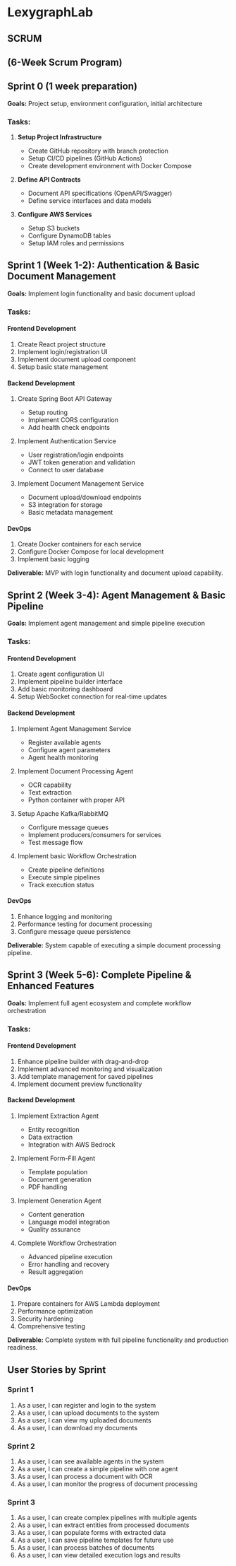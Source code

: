 # LexygraphLab
 
## SCRUM

## (6-Week Scrum Program)


## Sprint 0 (1 week preparation)
**Goals:** Project setup, environment configuration, initial architecture

### Tasks:
1. **Setup Project Infrastructure**
   - Create GitHub repository with branch protection
   - Setup CI/CD pipelines (GitHub Actions)
   - Create development environment with Docker Compose

2. **Define API Contracts**
   - Document API specifications (OpenAPI/Swagger)
   - Define service interfaces and data models

3. **Configure AWS Services**
   - Setup S3 buckets
   - Configure DynamoDB tables
   - Setup IAM roles and permissions

## Sprint 1 (Week 1-2): Authentication & Basic Document Management
**Goals:** Implement login functionality and basic document upload

### Tasks:
#### Frontend Development
1. Create React project structure
2. Implement login/registration UI
3. Implement document upload component
4. Setup basic state management

#### Backend Development
1. Create Spring Boot API Gateway
   - Setup routing
   - Implement CORS configuration
   - Add health check endpoints

2. Implement Authentication Service
   - User registration/login endpoints
   - JWT token generation and validation
   - Connect to user database

3. Implement Document Management Service
   - Document upload/download endpoints
   - S3 integration for storage
   - Basic metadata management

#### DevOps
1. Create Docker containers for each service
2. Configure Docker Compose for local development
3. Implement basic logging

**Deliverable:** MVP with login functionality and document upload capability.

## Sprint 2 (Week 3-4): Agent Management & Basic Pipeline
**Goals:** Implement agent management and simple pipeline execution

### Tasks:
#### Frontend Development
1. Create agent configuration UI
2. Implement pipeline builder interface
3. Add basic monitoring dashboard
4. Setup WebSocket connection for real-time updates

#### Backend Development
1. Implement Agent Management Service
   - Register available agents
   - Configure agent parameters
   - Agent health monitoring

2. Implement Document Processing Agent
   - OCR capability
   - Text extraction
   - Python container with proper API

3. Setup Apache Kafka/RabbitMQ
   - Configure message queues
   - Implement producers/consumers for services
   - Test message flow

4. Implement basic Workflow Orchestration
   - Create pipeline definitions
   - Execute simple pipelines
   - Track execution status

#### DevOps
1. Enhance logging and monitoring
2. Performance testing for document processing
3. Configure message queue persistence

**Deliverable:** System capable of executing a simple document processing pipeline.

## Sprint 3 (Week 5-6): Complete Pipeline & Enhanced Features
**Goals:** Implement full agent ecosystem and complete workflow orchestration

### Tasks:
#### Frontend Development
1. Enhance pipeline builder with drag-and-drop
2. Implement advanced monitoring and visualization
3. Add template management for saved pipelines
4. Implement document preview functionality

#### Backend Development
1. Implement Extraction Agent
   - Entity recognition
   - Data extraction
   - Integration with AWS Bedrock

2. Implement Form-Fill Agent
   - Template population
   - Document generation
   - PDF handling

3. Implement Generation Agent
   - Content generation
   - Language model integration
   - Quality assurance

4. Complete Workflow Orchestration
   - Advanced pipeline execution
   - Error handling and recovery
   - Result aggregation

#### DevOps
1. Prepare containers for AWS Lambda deployment
2. Performance optimization
3. Security hardening
4. Comprehensive testing

**Deliverable:** Complete system with full pipeline functionality and production readiness.

## User Stories by Sprint

### Sprint 1
1. As a user, I can register and login to the system
2. As a user, I can upload documents to the system
3. As a user, I can view my uploaded documents
4. As a user, I can download my documents

### Sprint 2
1. As a user, I can see available agents in the system
2. As a user, I can create a simple pipeline with one agent
3. As a user, I can process a document with OCR
4. As a user, I can monitor the progress of document processing

### Sprint 3
1. As a user, I can create complex pipelines with multiple agents
2. As a user, I can extract entities from processed documents
3. As a user, I can populate forms with extracted data
4. As a user, I can save pipeline templates for future use
5. As a user, I can process batches of documents
6. As a user, I can view detailed execution logs and results
